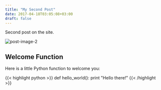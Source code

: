 ```yaml
---
title: "My Second Post"
date: 2017-04-18T03:05:08+03:00
draft: false
---
```


Second post on the site.  

![post-image-2](/images/blog/secondpost/post-image-2.jpg)

## Welcome Function

Here is a little Python function to welcome you:

{{< highlight python >}}
def hello_world():
    print "Hello there!"
{{< /highlight >}}
